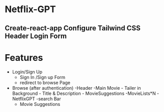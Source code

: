 # Netflix-GPT

Create-react-app
Configure Tailwind CSS
Header
Login Form
-
# Features
- Login/Sign Up
   - Sign In /Sign up Form
   - redirect to browse Page
- Browse (after authentication)
   -Header
   -Main Movie
      - Tailer in Background
      - Title & Description
      - MovieSuggestions
        -MovieLists*N
-NetflixGPT
   -search Bar
   - Movie Suggestions           